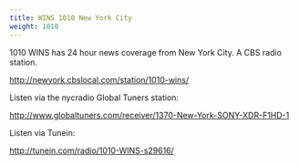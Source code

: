 ```yaml
---
title: WINS 1010 New York City
weight: 1010
---
```

1010 WINS has 24 hour news coverage from New York City.
A CBS radio station.

<!--more-->

http://newyork.cbslocal.com/station/1010-wins/

Listen via the nycradio Global Tuners station:

http://www.globaltuners.com/receiver/1370-New-York-SONY-XDR-F1HD-1

Listen via Tunein: 

http://tunein.com/radio/1010-WINS-s29616/
